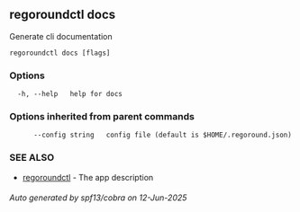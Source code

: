 ## regoroundctl docs

Generate cli documentation

```
regoroundctl docs [flags]
```

### Options

```
  -h, --help   help for docs
```

### Options inherited from parent commands

```
      --config string   config file (default is $HOME/.regoround.json)
```

### SEE ALSO

* [regoroundctl](regoroundctl.md)	 - The app description

###### Auto generated by spf13/cobra on 12-Jun-2025
